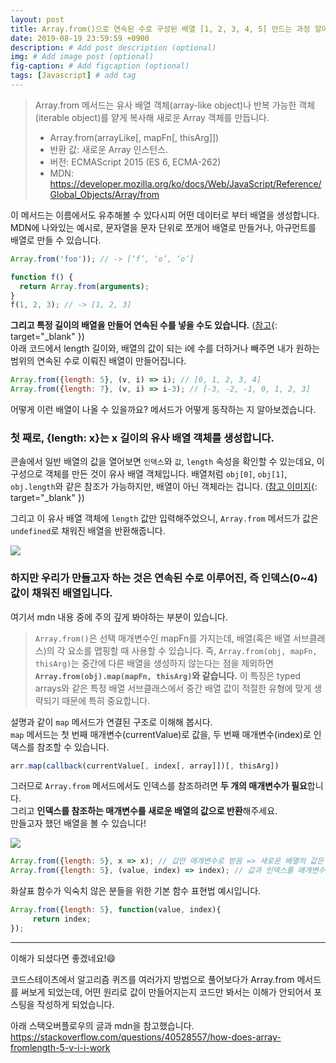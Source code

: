 ```yaml
---
layout: post
title: Array.from()으로 연속된 수로 구성된 배열 [1, 2, 3, 4, 5] 만드는 과정 알아보기
date: 2019-08-19 23:59:59 +0900
description: # Add post description (optional)
img: # Add image post (optional)
fig-caption: # Add figcaption (optional)
tags: [Javascript] # add tag
---
```


> Array.from 메서드는 유사 배열 객체(array-like object)나 반복 가능한 객체(iterable object)를 얕게 복사해 새로운 Array 객체를 만듭니다.
> * Array.from(arrayLike[, mapFn[, thisArg]])
> * 반환 값: 새로운 Array 인스턴스.
> * 버전: ECMAScript 2015 (ES 6, ECMA-262)
> * MDN: https://developer.mozilla.org/ko/docs/Web/JavaScript/Reference/Global_Objects/Array/from

이 메서드는 이름에서도 유추해볼 수 있다시피 어떤 데이터로 부터 배열을 생성합니다.  
MDN에 나와있는 예시로, 문자열을 문자 단위로 쪼개어 배열로 만들거나, 아규먼트를 배열로 만들 수 있습니다.
```js
Array.from('foo')); // -> [‘f’, ‘o’, ‘o’]
```
```js
function f() {
  return Array.from(arguments);
}
f(1, 2, 3); // -> [1, 2, 3]
```
**그리고 특정 길이의 배열을 만들어 연속된 수를 넣을 수도 있습니다.** ([참고](https://developer.mozilla.org/ko/docs/Web/JavaScript/Reference/Global_Objects/Array/from#%EC%8B%9C%ED%80%80%EC%8A%A4_%EC%83%9D%EC%84%B1%EA%B8%B0(range)){: target="_blank" })  
아래 코드에서 length 길이와, 배열의 값이 되는 i에 수를 더하거나 빼주면 내가 원하는 범위의 연속된 수로 이뤄진 배열이 만들어집니다.
```js
Array.from({length: 5}, (v, i) => i); // [0, 1, 2, 3, 4]
Array.from({length: 7}, (v, i) => i-3); // [-3, -2, -1, 0, 1, 2, 3]
```
어떻게 이런 배열이 나올 수 있을까요? 메서드가 어떻게 동작하는 지 알아보겠습니다.

### 첫 째로, {length: x}는 x 길이의 유사 배열 객체를 생성합니다.

콘솔에서 일반 배열의 값을 열어보면 `인덱스`와 `값`, `length` 속성을 확인할 수 있는데요, 이 구성으로 객체를 만든 것이 유사 배열 객체입니다.
배열처럼 `obj[0]`, `obj[1]`, `obj.length`와 같은 참조가 가능하지만, 배열이 아닌 객체라는 겁니다. ([참고 이미지]({{site.baseurl}}/assets/post_img/array-from-1.png){: target="_blank" })

그리고 이 유사 배열 객체에 `length` 값만 입력해주었으니, `Array.from` 메서드가 값은 `undefined`로 채워진 배열을 반환해줍니다.

<img src="{{site.baseurl}}/assets/post_img/array-from-2.png">

### 하지만 우리가 만들고자 하는 것은 연속된 수로 이루어진, 즉 인덱스(0~4) 값이 채워진 배열입니다.

여기서 mdn 내용 중에 주의 깊게 봐야하는 부분이 있습니다.
> `Array.from()`은 선택 매개변수인 mapFn를 가지는데, 배열(혹은 배열 서브클래스)의 각 요소를 맵핑할 때 사용할 수 있습니다. 즉, `Array.from(obj, mapFn, thisArg)`는 중간에 다른 배열을 생성하지 않는다는 점을 제외하면 **`Array.from(obj).map(mapFn, thisArg)`와 같습니다.** 이 특징은 typed arrays와 같은 특정 배열 서브클래스에서 중간 배열 값이 적절한 유형에 맞게 생략되기 때문에 특히 중요합니다.

설명과 같이 `map` 메서드가 연결된 구조로 이해해 봅시다.  
`map` 메서드는 첫 번째 매개변수(currentValue)로 값을, 두 번째 매개변수(index)로 인덱스를 참조할 수 있습니다.
```js
arr.map(callback(currentValue[, index[, array]])[, thisArg])
```
그러므로 `Array.from` 메서드에서도 인덱스를 참조하려면 **두 개의 매개변수가 필요**합니다.  
그리고 **인덱스를 참조하는 매개변수를 새로운 배열의 값으로 반환**해주세요.  
만들고자 했던 배열을 볼 수 있습니다!

<img src="{{site.baseurl}}/assets/post_img/array-from-3.png">  

```js
Array.from({length: 5}, x => x); // 값만 매개변수로 받음 => 새로운 배열의 값은 기존 배열의 값
Array.from({length: 5}, (value, index) => index); // 값과 인덱스를 매개변수로 받음 => 새로운 배열의 값은 기존 배열의 인덱스
```
화살표 함수가 익숙치 않은 분들을 위한 기본 함수 표현법 예시입니다.
```js
Array.from({length: 5}, function(value, index){
     return index;
});
```
***
이해가 되셨다면 좋겠네요!😄

코드스테이츠에서 알고리즘 퀴즈를 여러가지 방법으로 풀어보다가 Array.from 메서드를 써보게 되었는데,
어떤 원리로 값이 만들어지는지 코드만 봐서는 이해가 안되어서 포스팅을 작성하게 되었습니다.

아래 스택오버플로우의 글과 mdn을 참고했습니다.  
https://stackoverflow.com/questions/40528557/how-does-array-fromlength-5-v-i-i-work